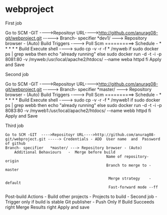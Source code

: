 # webproject

First job

Go to SCM -GIT  ---->Repositoyr URL---->http://github.com/anurag08-git/webproject.git -----> Branch- specifier   *dev1/ ---> Repository browser - (Auto)
Build Triggers  ----> Poll Scm ==========> Schedule - * * * * *
Build Execute shell  ----> sudo cp -v -r -f * /myweb
                           if sudo docker ps | grep weba
                            then
                            echo "already running"
                             else
                            sudo docker run -d -t -i -p 8081:80 -v /myweb:/usr/local/apache2/htdocs/ --name weba httpd
                             fi
   Apply and Save
   
   Second job
   
   Go to SCM -GIT  ---->Repositoyr URL---->http://github.com/anurag08-git/webproject.git -----> Branch- specifier   *master/ ---> Repository browser - (Auto)
Build Triggers  ----> Poll Scm ==========> Schedule - * * * * *
Build Execute shell  ----> sudo cp -v -r -f * /myweb1
                           if sudo docker ps | grep webb
                            then
                            echo "already running"
                             else
                            sudo docker run -d -t -i -p 8083:80 -v /myweb1:/usr/local/apache2/htdocs/ --name webb httpd
                             fi
   Apply and Save
   
   Third job
   
    Go to SCM -GIT  ---->Repositoyr URL---->http://github.com/anurag08-git/webproject.git -----> Credentials - ADD  User name  and  Password of github
    Branch- specifier   *master/ ---> Repository browser - (Auto)
    	Additional Behaviours	-  Merge before build 
                                                 Name of repository- origin	
                                                 Branch to merge to	- master
                                               
 	                                              Merge strategy	- default	
 	                                              Fast-forward mode --ff
                                                
 Post-build Actions - Build other projects - Projects to build	- Second job  - Trigger only if build is stable
 Git publisher - 	Push Only If Build Succeeds		right
 	                   Merge Results                right
      Apply and save               

                             
